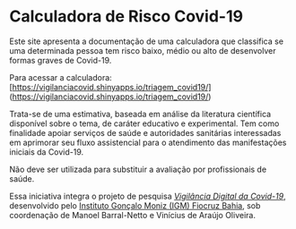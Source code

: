# Calculadora de Risco Covid-19

Este site apresenta a documentação de uma calculadora que classifica se uma determinada pessoa tem risco baixo, médio ou alto de desenvolver formas graves de Covid-19.

Para acessar a calculadora: [https://vigilanciacovid.shinyapps.io/triagem_covid19/] (https://vigilanciacovid.shinyapps.io/triagem_covid19/)

Trata-se de uma estimativa, baseada em análise da literatura científica disponível sobre o tema, de caráter educativo e experimental. Tem como finalidade apoiar serviços de saúde e autoridades sanitárias interessadas em aprimorar seu fluxo assistencial para o atendimento das manifestações iniciais da Covid-19.

Não deve ser utilizada para substituir a avaliação por profissionais de saúde.

Essa iniciativa integra o projeto de pesquisa *[Vigilância Digital da Covid-19](http://vigilanciacovid.net)*, desenvolvido pelo [Instituto Gonçalo Moniz (IGM)   Fiocruz Bahia](https://www.bahia.fiocruz.br), sob coordenação de Manoel Barral-Netto e Vinícius de Araújo Oliveira.
